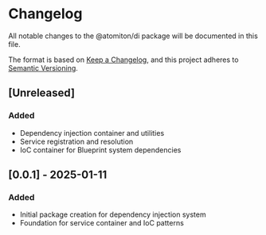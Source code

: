 # Changelog

All notable changes to the @atomiton/di package will be documented in this file.

The format is based on [Keep a Changelog](https://keepachangelog.com/en/1.0.0/),
and this project adheres to [Semantic Versioning](https://semver.org/spec/v2.0.0.html).

## [Unreleased]

### Added

- Dependency injection container and utilities
- Service registration and resolution
- IoC container for Blueprint system dependencies

## [0.0.1] - 2025-01-11

### Added

- Initial package creation for dependency injection system
- Foundation for service container and IoC patterns
